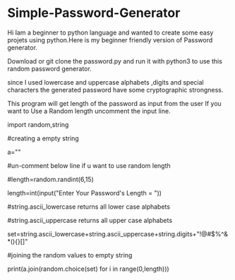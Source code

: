# Simple-Password-Generator
Hi Iam a beginner to python language and wanted to create some easy projets using python.Here is my beginner friendly version of Password generator.

Download or git clone the password.py and run it with python3 to use this random password generator.

since I used lowercase and uppercase alphabets ,digits and special characters the generated password have some cryptographic strongness.

This program will get length of the password as input from the user If you want to Use a Random length uncomment the input line.

import random,string

#creating a empty string 

a=""

#un-comment below line if u want to use random length

#length=random.randint(6,15)

length=int(input("Enter Your Password's Length = "))

#string.ascii_lowercase returns all lower case alphabets

#string.ascii_uppercase returns all upper case alphabets

set=string.ascii_lowercase+string.ascii_uppercase+string.digits+"!@#$%^&*(){}[]"

#joining the random values to empty string

print(a.join(random.choice(set) for i in range(0,length)))
